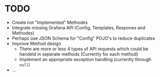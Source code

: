 # TODO
* Create not "Implemented" Methodes
* Integrate missing Grafana API (Config, Templates, Respones and Methodes)
* Perhaps use JSON Schema for "Config" POJO's to reduce duplicates
* Improve Method design
  * There are more or less 4 types of API requests which could be handeld in seperate methods (Currently for each method)
  * Implement an appropriate exception handling (currently through `null`)
* ...
